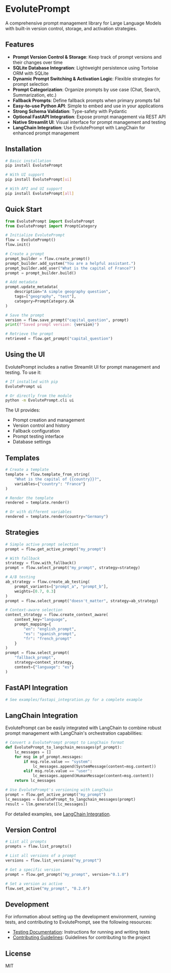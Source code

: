 # EvolutePrompt

A comprehensive prompt management library for Large Language Models with built-in version control, storage, and activation strategies.

## Features

- **Prompt Version Control & Storage**: Keep track of prompt versions and their changes over time
- **SQLite Database Integration**: Lightweight persistence using Tortoise ORM with SQLite
- **Dynamic Prompt Switching & Activation Logic**: Flexible strategies for prompt selection
- **Prompt Categorization**: Organize prompts by use case (Chat, Search, Summarization, etc.)
- **Fallback Prompts**: Define fallback prompts when primary prompts fail
- **Easy-to-use Python API**: Simple to embed and use in your applications
- **Strong Schema Validation**: Type-safety with Pydantic
- **Optional FastAPI Integration**: Expose prompt management via REST API
- **Native Streamlit UI**: Visual interface for prompt management and testing
- **LangChain Integration**: Use EvolutePrompt with LangChain for enhanced prompt management

## Installation

```bash
# Basic installation
pip install EvolutePrompt

# With UI support
pip install EvolutePrompt[ui]

# With API and UI support
pip install EvolutePrompt[all]
```

## Quick Start

```python
from EvolutePrompt import EvolutePrompt
from EvolutePrompt import PromptCategory

# Initialize EvolutePrompt
flow = EvolutePrompt()
flow.init()

# Create a prompt
prompt_builder = flow.create_prompt()
prompt_builder.add_system("You are a helpful assistant.")
prompt_builder.add_user("What is the capital of France?")
prompt = prompt_builder.build()

# Add metadata
prompt.update_metadata(
    description="A simple geography question",
    tags=["geography", "test"],
    category=PromptCategory.QA
)

# Save the prompt
version = flow.save_prompt("capital_question", prompt)
print(f"Saved prompt version: {version}")

# Retrieve the prompt
retrieved = flow.get_prompt("capital_question")
```

## Using the UI

EvolutePrompt includes a native Streamlit UI for prompt management and testing. To use it:

```bash
# If installed with pip
EvolutePrompt ui

# Or directly from the module
python -m EvolutePrompt.cli ui
```

The UI provides:
- Prompt creation and management
- Version control and history
- Fallback configuration
- Prompt testing interface
- Database settings

## Templates

```python
# Create a template
template = flow.template_from_string(
    "What is the capital of {{country}}?", 
    variables={"country": "France"}
)

# Render the template
rendered = template.render()

# Or with different variables
rendered = template.render(country="Germany")
```

## Strategies

```python
# Simple active prompt selection
prompt = flow.get_active_prompt("my_prompt")

# With fallback
strategy = flow.with_fallback()
prompt = flow.select_prompt("my_prompt", strategy=strategy)

# A/B testing
ab_strategy = flow.create_ab_testing(
    prompt_variants=["prompt_a", "prompt_b"],
    weights=[0.7, 0.3]
)
prompt = flow.select_prompt("doesn't_matter", strategy=ab_strategy)

# Context-aware selection
context_strategy = flow.create_context_aware(
    context_key="language",
    prompt_mapping={
        "en": "english_prompt",
        "es": "spanish_prompt",
        "fr": "french_prompt"
    }
)
prompt = flow.select_prompt(
    "fallback_prompt", 
    strategy=context_strategy,
    context={"language": "es"}
)
```

## FastAPI Integration

```python
# See examples/fastapi_integration.py for a complete example
```

## LangChain Integration

EvolutePrompt can be easily integrated with LangChain to combine robust prompt management with LangChain's orchestration capabilities:

```python
# Convert a EvolutePrompt prompt to LangChain format
def EvolutePrompt_to_langchain_messages(pf_prompt):
    lc_messages = []
    for msg in pf_prompt.messages:
        if msg.role.value == "system":
            lc_messages.append(SystemMessage(content=msg.content))
        elif msg.role.value == "user":
            lc_messages.append(HumanMessage(content=msg.content))
    return lc_messages

# Use EvolutePrompt's versioning with LangChain
prompt = flow.get_active_prompt("my_prompt")
lc_messages = EvolutePrompt_to_langchain_messages(prompt)
result = llm.generate([lc_messages])
```

For detailed examples, see [LangChain Integration](docs/langchain_integration.md).

## Version Control

```python
# List all prompts
prompts = flow.list_prompts()

# List all versions of a prompt
versions = flow.list_versions("my_prompt")

# Get a specific version
prompt = flow.get_prompt("my_prompt", version="0.1.0")

# Set a version as active
flow.set_active("my_prompt", "0.2.0")
```

## Development

For information about setting up the development environment, running tests, and contributing to EvolutePrompt, see the following resources:

- [Testing Documentation](docs/testing.md): Instructions for running and writing tests
- [Contributing Guidelines](CONTRIBUTING.md): Guidelines for contributing to the project

## License

MIT

